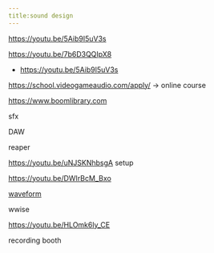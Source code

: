 ```yaml
---
title:sound design
---
```


https://youtu.be/5Aib9I5uV3s

https://youtu.be/7b6D3QQIpX8

- https://youtu.be/5Aib9I5uV3s



https://school.videogameaudio.com/apply/ -> online course

https://www.boomlibrary.com



sfx

DAW

reaper

https://youtu.be/uNJSKNhbsgA setup



https://youtu.be/DWIrBcM_Bxo


[waveform](https://www.tracktion.com/products/waveform-free)



wwise

https://youtu.be/HLOmk6ly_CE






recording booth